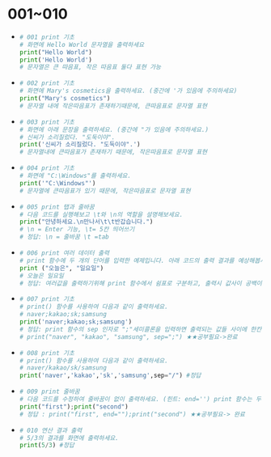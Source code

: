 # 001~010

- ```python
  # 001 print 기초
  # 화면에 Hello World 문자열을 출력하세요
  print("Hello World")
  print('Hello World')
  # 문자열은 큰 따음표, 작은 따음표 둘다 표현 가능
  ```
- ```python
  # 002 print 기초
  # 화면에 Mary's cosmetics을 출력하세요. (중간에 '가 있음에 주의하세요)
  print("Mary's cosmetics")
  # 문자열 내에 작은따음표가 존재하기때문에, 큰따음표로 문자열 표현
  ```
- ```python
  # 003 print 기초
  # 화면에 아래 문장을 출력하세요. (중간에 "가 있음에 주의하세요.)
  # 신씨가 소리질렀다. "도둑이야".
  print('신씨가 소리질렀다. "도둑이야".')
  # 문자열내에 큰따음표가 존재하기 때문에, 작은따음표로 문자열 표현
  ```
- ```python
  # 004 print 기초
  # 화면에 "C:\Windows"를 출력하세요.
  print('"C:\Windows"')
  # 문자열에 큰따음표가 있기 때문에, 작은따음표로 문자열 표현
  ```
- ```python
  # 005 print 탭과 줄바꿈
  # 다음 코드를 실행해보고 \t와 \n의 역할을 설명해보세요.
  print("안녕하세요.\n만나서\t\t반갑습니다.")
  # \n = Enter 기능, \t= 5칸 띄어쓰기 
  # 정답: \n = 줄바꿈 \t =tab
  ```
- ```python
  # 006 print 여러 데이터 출력
  # print 함수에 두 개의 단어를 입력한 예제입니다. 아래 코드의 출력 결과를 예상해봅시다.
  print ("오늘은", "일요일")
  # 오늘은 일요일
  # 정답: 여러값을 출력하기위해 print 함수에서 쉼표로 구분하고, 출력시 값사이 공백이 하나 추가
  ```
- ```python
  # 007 print 기초
  # print() 함수를 사용하여 다음과 같이 출력하세요.
  # naver;kakao;sk;samsung
  print('naver;kakao;sk;samsung')
  # 정답: print 함수의 sep 인자로 ";"세미콜론을 입력하면 출력되는 값들 사이에 한칸 공백대신 세미콜론 출력
  # print("naver", "kakao", "samsung", sep=";") ★★공부필요->완료
  ```
- ```python
  # 008 print 기초
  # print() 함수를 사용하여 다음과 같이 출력하세요.
  # naver/kakao/sk/samsung
  print('naver','kakao','sk','samsung',sep="/") #정답
  ```
- ```python
  # 009 print 줄바꿈
  # 다음 코드를 수정하여 줄바꿈이 없이 출력하세요. (힌트: end='') print 함수는 두 번 사용합니다. 세미콜론 (;)은 한줄에 여러 개의 명령을 작성하기 위해 사용합니다.
  print("first");print("second")
  # 정답 : print("first", end="");print("second") ★★공부필요-> 완료
  ```
- ```python
  # 010 연산 결과 출력 
  # 5/3의 결과를 화면에 출력하세요.
  print(5/3) #정답
  ```
